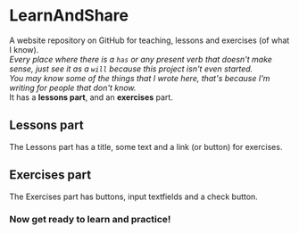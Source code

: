 # LearnAndShare
A website repository on GitHub for teaching, lessons and exercises (of what I know).
<br>
*Every place where there is a `has` or any present verb that doesn't make sense, just see it as a `will` because this project isn't even started.*
<br>
*You may know some of the things that I wrote here, that's because I'm writing for people that don't know.*
<br>
It has a **lessons part**, and an **exercises** part.
<br>
## Lessons part
The Lessons part has a title, some text and a link (or button) for exercises.
<br>
## Exercises part
The Exercises part has buttons, input textfields and a check button.
<br>
### Now get ready to learn and practice!